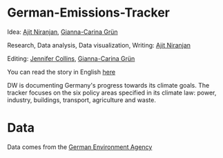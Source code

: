 # German-Emissions-Tracker

Idea: [Ajit Niranjan](https://twitter.com/NiranjanAjit), [Gianna-Carina Grün](https://twitter.com/giannagruen)

Research, Data analysis, Data visualization, Writing: [Ajit Niranjan](https://twitter.com/NiranjanAjit)

Editing: [Jennifer Collins](https://twitter.com/freejournalism), [Gianna-Carina Grün](https://twitter.com/giannagruen)

You can read the story in English [here](https://dw.com/a-66082833)

DW is documenting Germany's progress towards its climate goals. The tracker focuses on the six policy areas specified in its climate law: power, industry, buildings, transport, agriculture and waste.

# Data

Data comes from the [German Environment Agency](https://www.umweltbundesamt.de/daten/klima/treibhausgas-emissionen-in-deutschland)
